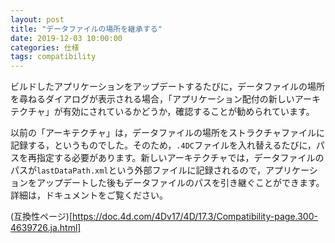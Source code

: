 ```yaml
---
layout: post
title: "データファイルの場所を継承する"
date: 2019-12-03 10:00:00
categories: 仕様
tags: compatibility
---
```




ビルドしたアプリケーションをアップデートするたびに，データファイルの場所を尋ねるダイアログが表示される場合，「アプリケーション配付の新しいアーキテクチャ」が有効にされているかどうか，確認することが勧められています。

以前の「アーキテクチャ」は，データファイルの場所をストラクチャファイルに記録する，というものでした。そのため，``.4DC``ファイルを入れ替えるたびに，パスを再指定する必要があります。新しいアーキテクチャでは，データファイルのパスが``lastDataPath.xml``という外部ファイルに記録されるので，アプリケーションをアップデートした後もデータファイルのパスを引き継ぐことができます。詳細は，ドキュメントをご覧ください。

<i class="fa fa-external-link" aria-hidden="true"></i> (互換性ページ)[https://doc.4d.com/4Dv17/4D/17.3/Compatibility-page.300-4639726.ja.html]
